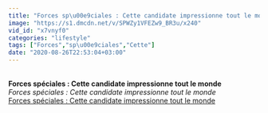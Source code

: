 ```yaml
---
title: "Forces sp\u00e9ciales : Cette candidate impressionne tout le monde"
image: "https://s1.dmcdn.net/v/SPWZy1VFEZw9_BR3u/x240"
vid_id: "x7vnyf0"
categories: "lifestyle"
tags: ["Forces","sp\u00e9ciales","Cette"]
date: "2020-08-26T22:53:04+03:00"
---
```

<br><b>Forces spéciales : Cette candidate impressionne tout le monde</b><br> <i>Forces spéciales : Cette candidate impressionne tout le monde</i><br> <u>Forces spéciales : Cette candidate impressionne tout le monde</u>
